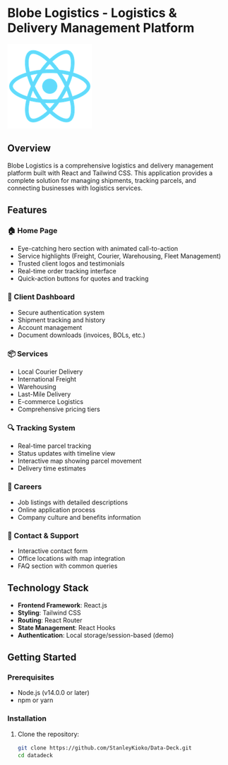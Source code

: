 # Blobe Logistics - Logistics & Delivery Management Platform

![Blobe Logistics Logo](public/logo192.png)

## Overview

Blobe Logistics is a comprehensive logistics and delivery management platform built with React and Tailwind CSS. This application provides a complete solution for managing shipments, tracking parcels, and connecting businesses with logistics services.

## Features

### 🏠 Home Page
- Eye-catching hero section with animated call-to-action
- Service highlights (Freight, Courier, Warehousing, Fleet Management)
- Trusted client logos and testimonials
- Real-time order tracking interface
- Quick-action buttons for quotes and tracking

### 👥 Client Dashboard
- Secure authentication system
- Shipment tracking and history
- Account management
- Document downloads (invoices, BOLs, etc.)

### 📦 Services
- Local Courier Delivery
- International Freight
- Warehousing
- Last-Mile Delivery
- E-commerce Logistics
- Comprehensive pricing tiers

### 🔍 Tracking System
- Real-time parcel tracking
- Status updates with timeline view
- Interactive map showing parcel movement
- Delivery time estimates

### 👔 Careers
- Job listings with detailed descriptions
- Online application process
- Company culture and benefits information

### 📝 Contact & Support
- Interactive contact form
- Office locations with map integration
- FAQ section with common queries

## Technology Stack

- **Frontend Framework**: React.js
- **Styling**: Tailwind CSS
- **Routing**: React Router
- **State Management**: React Hooks
- **Authentication**: Local storage/session-based (demo)

## Getting Started

### Prerequisites

- Node.js (v14.0.0 or later)
- npm or yarn

### Installation

1. Clone the repository:
   ```bash
   git clone https://github.com/StanleyKioko/Data-Deck.git
   cd datadeck